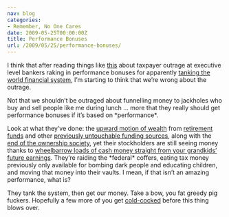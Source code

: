```yaml
---
nav: blog
categories:
- Remember, No One Cares
date: 2009-05-25T00:00:00Z
title: Performance Bonuses
url: /2009/05/25/performance-bonuses/
---
```


I think that after reading things like [this][1] about taxpayer outrage at executive level bankers raking in performance bonuses for apparently [tanking the world financial system][2], I’m starting to think that we’re wrong about the outrage.

 [1]: http://www.guardian.co.uk/business/2009/may/24/rbs-banking-bonus-scheme-criticism
 [2]: http://theglitteringeye.com/?p=4399

Not that we shouldn’t be outraged about funnelling money to jackholes who buy and sell people like me during lunch … more that they really should get performance bonuses if it’s based on \*performance\*.

Look at what they’ve done: the [upward motion of wealth][3] from [retirement funds][4] and other [previously untouchable funding sources][5], along with the [end of the ownership society][6], yet their stockholders are still seeing money thanks to [wheelbarrow loads of cash money straight from your grandkids’ future earnings][7]. They’re raiding the \*federal\* coffers, eating tax money previously only available for bombing dark people and educating children, and moving that money into their vaults. I mean, if that isn’t an amazing performance, what is?

 [3]: http://tpmcafe.talkingpointsmemo.com/talk/blogs/therap/2008/10/widening-gap-between-rich-and.php
 [4]: http://www.usatoday.com/money/perfi/retirement/2008-10-07-retirement-accounts-losses_N.htm
 [5]: http://www.washingtonpost.com/wp-dyn/content/article/2009/01/28/AR2009012800900.html
 [6]: http://www.thenation.com/doc/20080218/klein
 [7]: http://www.marketoracle.co.uk/Article7578.html

They tank the system, then get our money. Take a bow, you fat greedy pig fuckers. Hopefully a few more of you get [cold-cocked][8] before this thing blows over.

 [8]: http://www.businessandmedia.org/articles/2008/20081006150152.aspx
